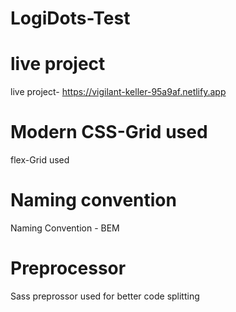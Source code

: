 # LogiDots-Test

# live project
 live project- https://vigilant-keller-95a9af.netlify.app
 
 # Modern CSS-Grid used
   flex-Grid used
   
# Naming convention
 Naming Convention - BEM
 
# Preprocessor
  Sass preprossor used for better code splitting
 
